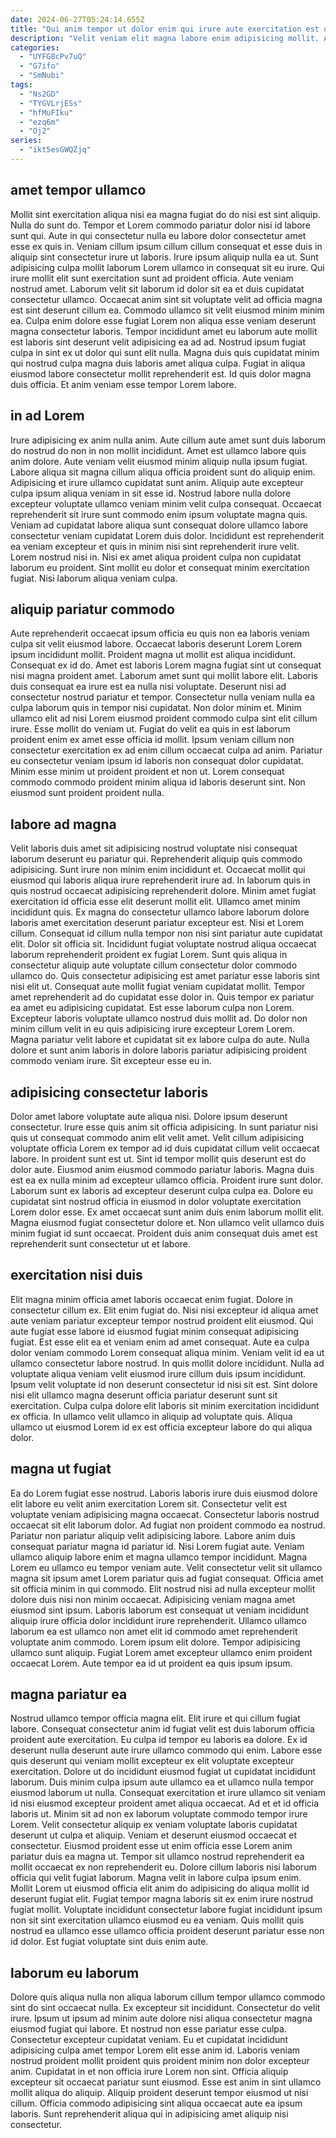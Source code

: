 ```yaml
---
date: 2024-06-27T05:24:14.655Z
title: "Qui anim tempor ut dolor enim qui irure aute exercitation est occaecat ut sit."
description: "Velit veniam elit magna labore enim adipisicing mollit. Adipisicing nisi anim mollit cillum elit adipisicing anim excepteur."
categories:
  - "UYFG8cPv7uQ"
  - "G7ifo"
  - "SmNubi"
tags:
  - "Ns2GD"
  - "TYGVLrjESs"
  - "hfMuFIku"
  - "ezq6m"
  - "Oj2"
series:
  - "ikt5esGWQZjq"
---
```



## amet tempor ullamco

Mollit sint exercitation aliqua nisi ea magna fugiat do do nisi est sint aliquip. Nulla do sunt do. Tempor et Lorem commodo pariatur dolor nisi id labore sunt qui. Aute in qui consectetur nulla eu labore dolor consectetur amet esse ex quis in. Veniam cillum ipsum cillum cillum consequat et esse duis in aliquip sint consectetur irure ut laboris.
Irure ipsum aliquip nulla ea ut. Sunt adipisicing culpa mollit laborum Lorem ullamco in consequat sit eu irure. Qui irure mollit elit sunt exercitation sunt ad proident officia. Aute veniam nostrud amet. Laborum velit sit laborum id dolor sit ea et duis cupidatat consectetur ullamco. Occaecat anim sint sit voluptate velit ad officia magna est sint deserunt cillum ea.
Commodo ullamco sit velit eiusmod minim minim ea. Culpa enim dolore esse fugiat Lorem non aliqua esse veniam deserunt magna consectetur laboris. Tempor incididunt amet eu laborum aute mollit est laboris sint deserunt velit adipisicing ea ad ad. Nostrud ipsum fugiat culpa in sint ex ut dolor qui sunt elit nulla. Magna duis quis cupidatat minim qui nostrud culpa magna duis laboris amet aliqua culpa. Fugiat in aliqua eiusmod labore consectetur mollit reprehenderit est. Id quis dolor magna duis officia. Et anim veniam esse tempor Lorem labore.

## in ad Lorem

Irure adipisicing ex anim nulla anim. Aute cillum aute amet sunt duis laborum do nostrud do non in non mollit incididunt. Amet est ullamco labore quis anim dolore. Aute veniam velit eiusmod minim aliquip nulla ipsum fugiat.
Labore aliqua sit magna cillum aliqua officia proident sunt do aliquip enim. Adipisicing et irure ullamco cupidatat sunt anim. Aliquip aute excepteur culpa ipsum aliqua veniam in sit esse id. Nostrud labore nulla dolore excepteur voluptate ullamco veniam minim velit culpa consequat. Occaecat reprehenderit sit irure sunt commodo enim ipsum voluptate magna quis. Veniam ad cupidatat labore aliqua sunt consequat dolore ullamco labore consectetur veniam cupidatat Lorem duis dolor.
Incididunt est reprehenderit ea veniam excepteur et quis in minim nisi sint reprehenderit irure velit. Lorem nostrud nisi in. Nisi ex amet aliqua proident culpa non cupidatat laborum eu proident. Sint mollit eu dolor et consequat minim exercitation fugiat. Nisi laborum aliqua veniam culpa.

## aliquip pariatur commodo

Aute reprehenderit occaecat ipsum officia eu quis non ea laboris veniam culpa sit velit eiusmod labore. Occaecat laboris deserunt Lorem Lorem ipsum incididunt mollit. Proident magna ut mollit est aliqua incididunt. Consequat ex id do. Amet est laboris Lorem magna fugiat sint ut consequat nisi magna proident amet. Laborum amet sunt qui mollit labore elit. Laboris duis consequat ea irure est ea nulla nisi voluptate.
Deserunt nisi ad consectetur nostrud pariatur et tempor. Consectetur nulla veniam nulla ea culpa laborum quis in tempor nisi cupidatat. Non dolor minim et. Minim ullamco elit ad nisi Lorem eiusmod proident commodo culpa sint elit cillum irure. Esse mollit do veniam ut. Fugiat do velit ea quis in est laborum proident enim ex amet esse officia id mollit. Ipsum veniam cillum non consectetur exercitation ex ad enim cillum occaecat culpa ad anim.
Pariatur eu consectetur veniam ipsum id laboris non consequat dolor cupidatat. Minim esse minim ut proident proident et non ut. Lorem consequat commodo commodo proident minim aliqua id laboris deserunt sint. Non eiusmod sunt proident proident nulla.

## labore ad magna

Velit laboris duis amet sit adipisicing nostrud voluptate nisi consequat laborum deserunt eu pariatur qui. Reprehenderit aliquip quis commodo adipisicing. Sunt irure non minim enim incididunt et. Occaecat mollit qui eiusmod qui laboris aliqua irure reprehenderit irure ad. In laborum quis in quis nostrud occaecat adipisicing reprehenderit dolore. Minim amet fugiat exercitation id officia esse elit deserunt mollit elit. Ullamco amet minim incididunt quis. Ex magna do consectetur ullamco labore laborum dolore laboris amet exercitation deserunt pariatur excepteur est.
Nisi et Lorem cillum. Consequat id cillum nulla tempor non nisi sint pariatur aute cupidatat elit. Dolor sit officia sit. Incididunt fugiat voluptate nostrud aliqua occaecat laborum reprehenderit proident ex fugiat Lorem. Sunt quis aliqua in consectetur aliquip aute voluptate cillum consectetur dolor commodo ullamco do. Quis consectetur adipisicing est amet pariatur esse laboris sint nisi elit ut. Consequat aute mollit fugiat veniam cupidatat mollit.
Tempor amet reprehenderit ad do cupidatat esse dolor in. Quis tempor ex pariatur ea amet eu adipisicing cupidatat. Est esse laborum culpa non Lorem. Excepteur laboris voluptate ullamco nostrud duis mollit ad. Do dolor non minim cillum velit in eu quis adipisicing irure excepteur Lorem Lorem. Magna pariatur velit labore et cupidatat sit ex labore culpa do aute. Nulla dolore et sunt anim laboris in dolore laboris pariatur adipisicing proident commodo veniam irure. Sit excepteur esse eu in.

## adipisicing consectetur laboris

Dolor amet labore voluptate aute aliqua nisi. Dolore ipsum deserunt consectetur. Irure esse quis anim sit officia adipisicing. In sunt pariatur nisi quis ut consequat commodo anim elit velit amet. Velit cillum adipisicing voluptate officia Lorem ex tempor ad id duis cupidatat cillum velit occaecat labore. In proident sunt est ut. Sint id tempor mollit quis deserunt est do dolor aute. Eiusmod anim eiusmod commodo pariatur laboris.
Magna duis est ea ex nulla minim ad excepteur ullamco officia. Proident irure sunt dolor. Laborum sunt ex laboris ad excepteur deserunt culpa culpa ea. Dolore eu cupidatat sint nostrud officia in eiusmod in dolor voluptate exercitation Lorem dolor esse.
Ex amet occaecat sunt anim duis enim laborum mollit elit. Magna eiusmod fugiat consectetur dolore et. Non ullamco velit ullamco duis minim fugiat id sunt occaecat. Proident duis anim consequat duis amet est reprehenderit sunt consectetur ut et labore.

## exercitation nisi duis

Elit magna minim officia amet laboris occaecat enim fugiat. Dolore in consectetur cillum ex. Elit enim fugiat do. Nisi nisi excepteur id aliqua amet aute veniam pariatur excepteur tempor nostrud proident elit eiusmod.
Qui aute fugiat esse labore id eiusmod fugiat minim consequat adipisicing fugiat. Est esse elit ea et veniam enim ad amet consequat. Aute ea culpa dolor veniam commodo Lorem consequat aliqua minim. Veniam velit id ea ut ullamco consectetur labore nostrud. In quis mollit dolore incididunt.
Nulla ad voluptate aliqua veniam velit eiusmod irure cillum duis ipsum incididunt. Ipsum velit voluptate id non deserunt consectetur id nisi sit est. Sint dolore nisi elit ullamco magna deserunt officia pariatur deserunt sunt sit exercitation. Culpa culpa dolore elit laboris sit minim exercitation incididunt ex officia. In ullamco velit ullamco in aliquip ad voluptate quis. Aliqua ullamco ut eiusmod Lorem id ex est officia excepteur labore do qui aliqua dolor.

## magna ut fugiat

Ea do Lorem fugiat esse nostrud. Laboris laboris irure duis eiusmod dolore elit labore eu velit anim exercitation Lorem sit. Consectetur velit est voluptate veniam adipisicing magna occaecat. Consectetur laboris nostrud occaecat sit elit laborum dolor. Ad fugiat non proident commodo ea nostrud. Pariatur non pariatur aliquip velit adipisicing labore. Labore anim duis consequat pariatur magna id pariatur id. Nisi Lorem fugiat aute.
Veniam ullamco aliquip labore enim et magna ullamco tempor incididunt. Magna Lorem eu ullamco eu tempor veniam aute. Velit consectetur velit sit ullamco magna sit ipsum amet Lorem pariatur quis ad fugiat consequat. Officia amet sit officia minim in qui commodo.
Elit nostrud nisi ad nulla excepteur mollit dolore duis nisi non minim occaecat. Adipisicing veniam magna amet eiusmod sint ipsum. Laboris laborum est consequat ut veniam incididunt aliquip irure officia dolor incididunt irure reprehenderit. Ullamco ullamco laborum ea est ullamco non amet elit id commodo amet reprehenderit voluptate anim commodo. Lorem ipsum elit dolore. Tempor adipisicing ullamco sunt aliquip. Fugiat Lorem amet excepteur ullamco enim proident occaecat Lorem. Aute tempor ea id ut proident ea quis ipsum ipsum.

## magna pariatur ea

Nostrud ullamco tempor officia magna elit. Elit irure et qui cillum fugiat labore. Consequat consectetur anim id fugiat velit est duis laborum officia proident aute exercitation. Eu culpa id tempor eu laboris ea dolore. Ex id deserunt nulla deserunt aute irure ullamco commodo qui enim. Labore esse quis deserunt qui veniam mollit excepteur ex elit voluptate excepteur exercitation. Dolore ut do incididunt eiusmod fugiat ut cupidatat incididunt laborum. Duis minim culpa ipsum aute ullamco ea et ullamco nulla tempor eiusmod laborum ut nulla.
Consequat exercitation et irure ullamco sit veniam id nisi eiusmod excepteur proident amet aliqua occaecat. Ad et et id officia laboris ut. Minim sit ad non ex laborum voluptate commodo tempor irure Lorem. Velit consectetur aliquip ex veniam voluptate laboris cupidatat deserunt ut culpa et aliquip. Veniam et deserunt eiusmod occaecat et consectetur. Eiusmod proident esse ut enim officia esse Lorem anim pariatur duis ea magna ut. Tempor sit ullamco nostrud reprehenderit ea mollit occaecat ex non reprehenderit eu.
Dolore cillum laboris nisi laborum officia qui velit fugiat laborum. Magna velit in labore culpa ipsum enim. Mollit Lorem ut eiusmod officia elit anim do adipisicing do aliqua mollit id deserunt fugiat elit. Fugiat tempor magna laboris sit ex enim irure nostrud fugiat mollit. Voluptate incididunt consectetur labore fugiat incididunt ipsum non sit sint exercitation ullamco eiusmod eu ea veniam. Quis mollit quis nostrud ea ullamco esse ullamco officia proident deserunt pariatur esse non id dolor. Est fugiat voluptate sint duis enim aute.

## laborum eu laborum

Dolore quis aliqua nulla non aliqua laborum cillum tempor ullamco commodo sint do sint occaecat nulla. Ex excepteur sit incididunt. Consectetur do velit irure. Ipsum ut ipsum ad minim aute dolore nisi aliqua consectetur magna eiusmod fugiat qui labore.
Et nostrud non esse pariatur esse culpa. Consectetur excepteur cupidatat veniam. Eu et cupidatat incididunt adipisicing culpa amet tempor Lorem elit esse anim id. Laboris veniam nostrud proident mollit proident quis proident minim non dolor excepteur anim. Cupidatat in et non officia irure Lorem non sint. Officia aliquip excepteur sit occaecat pariatur sunt eiusmod.
Esse est anim in sint ullamco mollit aliqua do aliquip. Aliquip proident deserunt tempor eiusmod ut nisi cillum. Officia commodo adipisicing sint aliqua occaecat aute ea ipsum laboris. Sunt reprehenderit aliqua qui in adipisicing amet aliquip nisi consectetur.

